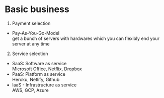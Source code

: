 # Basic business

1. Payment selection
* Pay-As-You-Go-Model <br>
get a bunch of servers with hardwares which you can flexibly end your server at any time <br>

2. Service selection <br>
* SaaS: Software as service <br>
Microsoft Office, Netflix, Dropbox <br>
* PaaS: Platform as service <br>
 Heroku, Netlify, Github <br>
* IaaS - Infrastructure as service <br>
AWS, GCP, Azure

